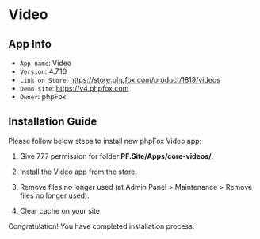 # Video

## App Info

- `App name`: Video
- `Version`: 4.7.10
- `Link on Store`: https://store.phpfox.com/product/1819/videos
- `Demo site`: https://v4.phpfox.com
- `Owner`: phpFox

## Installation Guide

Please follow below steps to install new phpFox Video app:

1. Give 777 permission for folder **PF.Site/Apps/core-videos/**.

2. Install the Video app from the store.

3. Remove files no longer used (at Admin Panel > Maintenance > Remove files no longer used).

4. Clear cache on your site

Congratulation! You have completed installation process.
